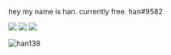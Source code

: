 hey my name is han.
currently free.
han#9582

![](https://raw.githubusercontent.com/han138/github-profile-summary/master/profile-summary-card-output/monokai/0-profile-details.svg)
![](https://raw.githubusercontent.com/han138/github-profile-summary/master/profile-summary-card-output/monokai/3-stats.svg)
![](https://raw.githubusercontent.com/han138/github-profile-summary/master/profile-summary-card-output/monokai/2-most-commit-language.svg)


<p> <img src="https://komarev.com/ghpvc/?username=han138&color=ff69b4" alt="han138" /> </p>
